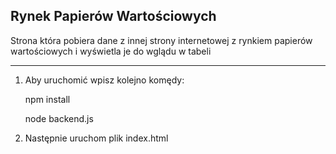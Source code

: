 ## Rynek Papierów Wartościowych

Strona która pobiera dane z innej strony internetowej z rynkiem papierów wartościowych i wyświetla je do wglądu w tabeli

------------

1. Aby uruchomić wpisz kolejno komędy:

  	  npm install

     node backend.js
   
3.  Następnie uruchom plik index.html
